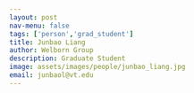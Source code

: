 ```yaml
---
layout: post
nav-menu: false
tags: ['person','grad_student']
title: Junbao Liang 
author: Welborn Group
description: Graduate Student
image: assets/images/people/junbao_liang.jpg
email: junbaol@vt.edu
---
```

